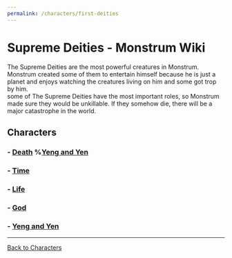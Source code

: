 ```yaml
---
permalink: /characters/first-deities
---
```

# Supreme Deities - Monstrum Wiki

The Supreme Deities are the most powerful creatures in Monstrum. Monstrum created some of them to entertain himself because he is just a planet and enjoys watching the creatures living on him and some got trop by him.   
some of The Supreme Deities have the most important roles, so Monstrum made sure they would be unkillable. If they somehow die, there will be a major catastrophe in the world.

## Characters
### - [Death](first-deities/death.md)         %[Yeng and Yen](first-deities/Yeng_and_Yen.md)
### - [Time](Time.md)
### - [Life](Life.md)
### - [God](God.md)
### - [Yeng and Yen](first-deities/Yeng_and_Yen.md)
---

[Back to Characters](characters.md)
